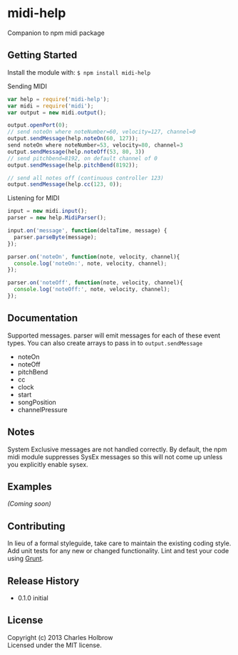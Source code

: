 # midi-help

Companion to npm midi package

## Getting Started
Install the module with: `$ npm install midi-help`

Sending MIDI
```javascript
var help = require('midi-help');
var midi = require('midi');
var output = new midi.output();

output.openPort(0);
// send noteOn where noteNumber=60, velocity=127, channel=0
output.sendMessage(help.noteOn(60, 127));
send noteOn where noteNumber=53, velocity=80, channel=3
output.sendMessage(help.noteOff(53, 80, 3))
// send pitchbend=8192, on default channel of 0
output.sendMessage(help.pitchBend(8192));

// send all notes off (continuous controller 123)
output.sendMessage(help.cc(123, 0));
```

Listening for MIDI
```javascript
input = new midi.input();
parser = new help.MidiParser();

input.on('message', function(deltaTime, message) {
  parser.parseByte(message);
});

parser.on('noteOn', function(note, velocity, channel){
  console.log('noteOn:', note, velocity, channel);
});

parser.on('noteOff', function(note, velocity, channel){
  console.log('noteOff:', note, velocity, channel);
});
```
## Documentation
Supported messages. parser will emit messages for each of these event types. You can also create arrays to pass in to `output.sendMessage`

- noteOn
- noteOff
- pitchBend
- cc
- clock
- start
- songPosition
- channelPressure

## Notes
System Exclusive messages are not handled correctly. By default, the npm midi module suppresses SysEx messages so this will not come up unless you explicitly enable sysex. 

## Examples
_(Coming soon)_

## Contributing
In lieu of a formal styleguide, take care to maintain the existing coding style. Add unit tests for any new or changed functionality. Lint and test your code using [Grunt](http://gruntjs.com/).

## Release History

- 0.1.0 initial

## License
Copyright (c) 2013 Charles Holbrow  
Licensed under the MIT license.
